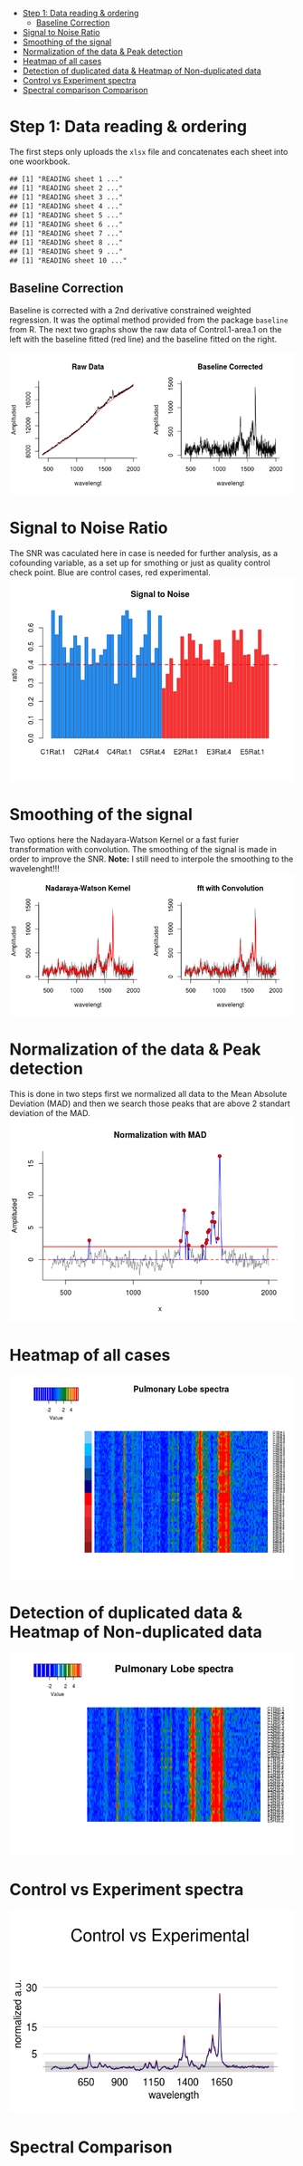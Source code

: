 -   [Step 1: Data reading & ordering](#step-1-data-reading-ordering)
    -   [Baseline Correction](#baseline-correction)
-   [Signal to Noise Ratio](#signal-to-noise-ratio)
-   [Smoothing of the signal](#smoothing-of-the-signal)
-   [Normalization of the data & Peak detection](#normalization-of-the-data-peak-detection)
-   [Heatmap of all cases](#heatmap-of-all-cases)
-   [Detection of duplicated data & Heatmap of Non-duplicated data](#detection-of-duplicated-data-heatmap-of-non-duplicated-data)
-   [Control vs Experiment spectra](#control-vs-experiment-spectra)
-   [Spectral comparison Comparison](#spectral-comparison-comparison)

Step 1: Data reading & ordering
===============================

The first steps only uploads the `xlsx` file and concatenates each sheet into one woorkbook.

    ## [1] "READING sheet 1 ..."
    ## [1] "READING sheet 2 ..."
    ## [1] "READING sheet 3 ..."
    ## [1] "READING sheet 4 ..."
    ## [1] "READING sheet 5 ..."
    ## [1] "READING sheet 6 ..."
    ## [1] "READING sheet 7 ..."
    ## [1] "READING sheet 8 ..."
    ## [1] "READING sheet 9 ..."
    ## [1] "READING sheet 10 ..."

Baseline Correction
-------------------

Baseline is corrected with a 2nd derivative constrained weighted regression. It was the optimal method provided from the package `baseline` from R.
The next two graphs show the raw data of Control.1-area.1 on the left with the baseline fitted (red line) and the baseline fitted on the right.

![](rama_spectra_files/figure-markdown_github/unnamed-chunk-3-1.png)

Signal to Noise Ratio
=====================

The SNR was caculated here in case is needed for further analysis, as a cofounding variable, as a set up for smothing or just as quality control check point. Blue are control cases, red experimental.
![](rama_spectra_files/figure-markdown_github/unnamed-chunk-4-1.png)

Smoothing of the signal
=======================

Two options here the Nadayara-Watson Kernel or a fast furier transformation with convolution.
The smoothing of the signal is made in order to improve the SNR.
**Note:** I still need to interpole the smoothing to the wavelenght!!! ![](rama_spectra_files/figure-markdown_github/unnamed-chunk-5-1.png)

Normalization of the data & Peak detection
==========================================

This is done in two steps first we normalized all data to the Mean Absolute Deviation (MAD) and then we search those peaks that are above 2 standart deviation of the MAD. ![](rama_spectra_files/figure-markdown_github/unnamed-chunk-6-1.png)

Heatmap of all cases
====================

![](rama_spectra_files/figure-markdown_github/unnamed-chunk-7-1.png)

Detection of duplicated data & Heatmap of Non-duplicated data
=============================================================

![](rama_spectra_files/figure-markdown_github/unnamed-chunk-8-1.png)

Control vs Experiment spectra
=============================

![](rama_spectra_files/figure-markdown_github/unnamed-chunk-9-1.png)

Spectral Comparison
==============================
